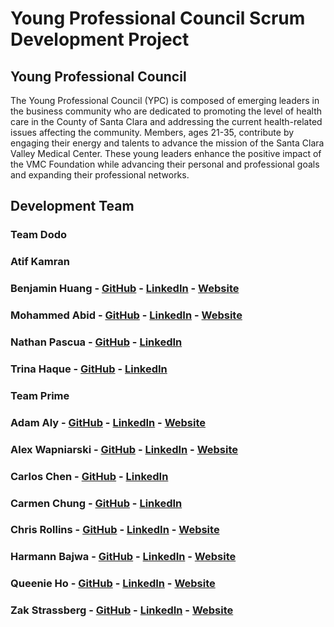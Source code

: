 # Young Professional Council Scrum Development Project


## Young Professional Council


The Young Professional Council (YPC) is composed of emerging leaders in the business community who are dedicated to promoting the level of health care in the County of Santa Clara and addressing the current health-related issues affecting the community. Members, ages 21-35, contribute by engaging their energy and talents to advance the mission of the Santa Clara Valley Medical Center. These young leaders enhance the positive impact of the VMC Foundation while advancing their personal and professional goals and expanding their professional networks.


## Development Team
### Team Dodo
### **Atif Kamran**
### **Benjamin Huang** - [GitHub](http://github.com/coolconfucius) - [LinkedIn](http://www.linkedin.com/in/benjamin-t-huang) - [Website](coolconfucius.github.io/portfolio2017/#)
### **Mohammed Abid** - [GitHub](http://github.com/mabid2) - [LinkedIn](http://www.linkedin.com/in/mohammedkamranabid) - [Website](http://www.kamranabid.com/)
### **Nathan Pascua** - [GitHub](http://github.com/mrgeecue) - [LinkedIn](http://www.linkedin.com/in/npascua) 
### **Trina Haque** - [GitHub](https://github.com/trinahaque) - [LinkedIn](https://www.linkedin.com/in/trina-haque/)


### Team Prime
### **Adam Aly** - [GitHub](http://github.com/AdamAly831) - [LinkedIn](http://www.linkedin.com/in/adamalyart) - [Website](http://www.adamalyart.com/)
### **Alex Wapniarski** - [GitHub](http://github.com/alex-wap) - [LinkedIn](http://www.linkedin.com/in/wapniarski) - [Website](http://alexw.tech/)
### **Carlos Chen** - [GitHub](http://github.com/hccarlos) - [LinkedIn](http://www.linkedin.com/in/carlos-chen-aa00a71b)
### **Carmen Chung** - [GitHub](http://github.com/CCube3) - [LinkedIn](http://www.linkedin.com/in/carmen-chung-2164293a)
### **Chris Rollins** - [GitHub](http://github.com/chrisrollins) - [LinkedIn](http://www.linkedin.com/in/chris-rollins-2669a053) - [Website](http://www.chrisrollins.io/)
### **Harmann Bajwa** - [GitHub](http://github.com/harmannb) - [LinkedIn](http://www.linkedin.com/in/harmannbajwa) - [Website](http://www.harmann.tech/)
### **Queenie Ho** - [GitHub](http://github.com/qho-queenie) - [LinkedIn](http://www.linkedin.com/in/queenieho1) - [Website](http://www.queenieio.com/)
### **Zak Strassberg** - [GitHub](http://github.com/ZakStrassberg) - [LinkedIn](http://www.linkedin.com/in/zakstrassberg) - [Website](http://zakstrassberg.com)
